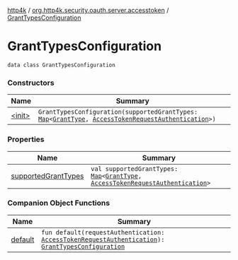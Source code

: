 [http4k](../../index.md) / [org.http4k.security.oauth.server.accesstoken](../index.md) / [GrantTypesConfiguration](./index.md)

# GrantTypesConfiguration

`data class GrantTypesConfiguration`

### Constructors

| Name | Summary |
|---|---|
| [&lt;init&gt;](-init-.md) | `GrantTypesConfiguration(supportedGrantTypes: `[`Map`](https://kotlinlang.org/api/latest/jvm/stdlib/kotlin.collections/-map/index.html)`<`[`GrantType`](../-grant-type/index.md)`, `[`AccessTokenRequestAuthentication`](../-access-token-request-authentication/index.md)`>)` |

### Properties

| Name | Summary |
|---|---|
| [supportedGrantTypes](supported-grant-types.md) | `val supportedGrantTypes: `[`Map`](https://kotlinlang.org/api/latest/jvm/stdlib/kotlin.collections/-map/index.html)`<`[`GrantType`](../-grant-type/index.md)`, `[`AccessTokenRequestAuthentication`](../-access-token-request-authentication/index.md)`>` |

### Companion Object Functions

| Name | Summary |
|---|---|
| [default](default.md) | `fun default(requestAuthentication: `[`AccessTokenRequestAuthentication`](../-access-token-request-authentication/index.md)`): `[`GrantTypesConfiguration`](./index.md) |
